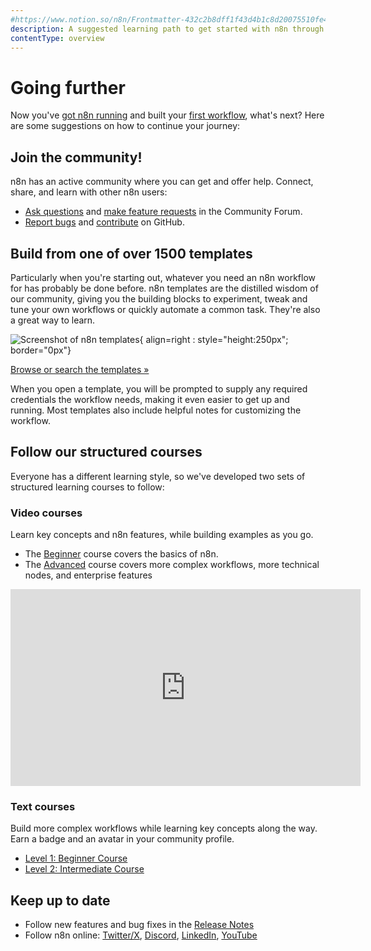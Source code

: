 ```yaml
---
#https://www.notion.so/n8n/Frontmatter-432c2b8dff1f43d4b1c8d20075510fe4
description: A suggested learning path to get started with n8n through tutorials, courses, and step-by-step guides.
contentType: overview
---
```

# Going further

Now you've [got n8n running][] and built your [first workflow][], what's next? Here are some suggestions on how to continue your journey:

## Join the community!

n8n has an active community where you can get and offer help. Connect, share, and learn with other n8n users:

- [Ask questions](https://community.n8n.io/t/readme-welcome-to-the-n8n-community/44381) and [make feature requests](https://community.n8n.io/c/feature-requests) in the Community Forum.
- [Report bugs](https://github.com/n8n-io/n8n/issues) and [contribute](https://github.com/n8n-io/n8n/blob/master/CONTRIBUTING.md) on GitHub.

## Build from one of over 1500 templates

Particularly when you're starting out, whatever you need an n8n workflow for has probably be done before. n8n templates are the distilled wisdom of our community, giving you the building blocks to experiment, tweak and tune your own workflows or quickly automate a common task. They're also a great way to learn.

![Screenshot of n8n templates](/_images/try-it-out/templates.png){ align=right : style="height:250px"; border="0px"}

[Browse or search the templates »](https://n8n.io/workflows/)

When you open a template, you will be prompted to supply any required credentials the workflow needs, making it even easier to get up and running. Most templates also include helpful notes for customizing the workflow.

## Follow our structured courses

Everyone has a different learning style, so we've developed two sets of structured learning courses to follow:

### Video courses

Learn key concepts and n8n features, while building examples as you go.

- The [Beginner](https://www.youtube.com/playlist?list=PLlET0GsrLUL59YbxstZE71WszP3pVnZfI) course covers the basics of n8n.
- The [Advanced](https://www.youtube.com/playlist?list=PLlET0GsrLUL5bxmx5c1H1Ms_OtOPYZIEG) course covers more complex workflows, more technical nodes, and enterprise features

<iframe width="560" height="315" src="https://www.youtube.com/embed/4BVTkqbn_tY?si=o4zabk80dQo9sbGZ" title="YouTube video player" frameborder="0" allow="accelerometer; autoplay; clipboard-write; encrypted-media; gyroscope; picture-in-picture; web-share" referrerpolicy="strict-origin-when-cross-origin" allowfullscreen></iframe>


### Text courses

Build more complex workflows while learning key concepts along the way. Earn a badge and an avatar in your community profile.

- [Level 1: Beginner Course](/courses/level-one/index.md)
- [Level 2: Intermediate Course](/courses/level-two/index.md)

## Keep up to date

- Follow new features and bug fixes in the [Release Notes](/release-notes.md)
- Follow n8n online: [Twitter/X](https://twitter.com/n8n_io), [Discord](https://discord.com/invite/vWwMVThRta), [LinkedIn](https://www.linkedin.com/company/n8n/), [YouTube](https://www.youtube.com/@n8n-io)

<!-- LINKS -->

[got n8n running]: /try-it-out/getn8n.md
[first workflow]: /try-it-out/tutorial-first-workflow.md
